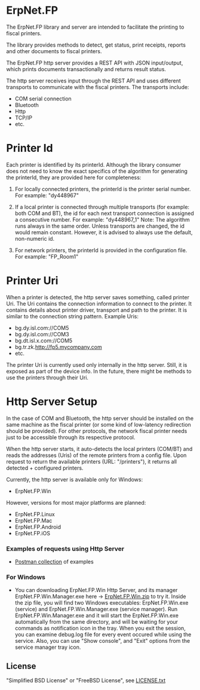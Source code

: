 # ErpNet.FP

The ErpNet.FP library and server are intended to facilitate the printing to fiscal printers.

The library provides methods to detect, get status, print receipts, reports and other documents to fiscal printers.

The ErpNet.FP http server provides a REST API with JSON input/output, which prints documents transactionally and returns result status.

The http server receives input through the REST API and uses different transports to communicate with the fiscal printers. The transports include:
* COM serial connection
* Bluetooth
* Http
* TCP/IP
* etc.

# Printer Id

Each printer is identified by its printerId. Although the library consumer does not need to know the exact specifics of the algorithm for generating the printerId, they are provided here for completeness:

1. For locally connected printers, the printerId is the printer serial number.
For example: "dy448967"

2. If a local printer is connected through multiple transports (for example: both COM and BT), the id for each next transport connection is assigned a consecutive number.
For example: "dy448967_1"
Note: The algorithm runs always in the same order. Unless transports are changed, the id would remain constant. However, it is advised to always use the default, non-numeric id.

3. For network printers, the printerId is provided in the configuration file.
For example: "FP_Room1"

# Printer Uri

When a printer is detected, the http server saves something, called printer Uri. The Uri contains the connection information to connect to the printer. It contains details about printer driver, transport and path to the printer. It is similar to the connection string pattern. Example Uris:
- bg.dy.isl.com://COM5
- bg.dy.isl.com://COM3
- bg.dt.isl.x.com://COM5
- bg.tr.zk.http://fp5.mycompany.com
- etc.

The printer Uri is currently used only internally in the http server. Still, it is exposed as part of the device info. In the future, there might be methods to use the printers through their Uri.

# Http Server Setup

In the case of COM and Bluetooth, the http server should be installed on the same machine as the fiscal printer (or some kind of low-latency redirection should be provided). For other protocols, the network fiscal printer needs just to be accessible through its respective protocol.

When the http server starts, it auto-detects the local printers (COM/BT) and reads the addresses (Uris) of the remote printers from a config file. Upon request to return the available printers (URL: "/printers"), it returns all detected + configured printers.

Currently, the http server is available only for Windows:
- ErpNet.FP.Win

However, versions for most major platforms are planned:
- ErpNet.FP.Linux
- ErpNet.FP.Mac
- ErpNet.FP.Android
- ErpNet.FP.iOS

### Examples of requests using Http Server

- [Postman collection] of examples

### For Windows

-  You can downloading ErpNet.FP.Win Http Server, and its manager ErpNet.FP.Win.Manager.exe here -> [ErpNet.FP.Win.zip] to try it.
Inside the zip file, you will find two Windows executables: ErpNet.FP.Win.exe (service) and ErpNet.FP.Win.Manager.exe (service manager). 
Run ErpNet.FP.Win.Manager.exe and it will start the ErpNet.FP.Win.exe automatically from the same directory, and will be waiting for your commands as notification icon in the tray.
When you exit the session, you can examine debug.log file for every event occured while using the service. 
Also, you can use "Show console", and "Exit" options from the service manager tray icon.

License
----
"Simplified BSD License" or "FreeBSD License", see [LICENSE.txt]

[Postman collection]: <https://documenter.getpostman.com/view/6751288/S1EJYMg5>
[LICENSE.txt]: <https://raw.githubusercontent.com/erpnet/ErpNet.FP/master/LICENSE.txt>
[ErpNet.FP.Win.zip]: <https://github.com/erpnet/ErpNet.FP/raw/master/ErpNet.FP.Win/Published/ErpNet.FP.Win.zip>